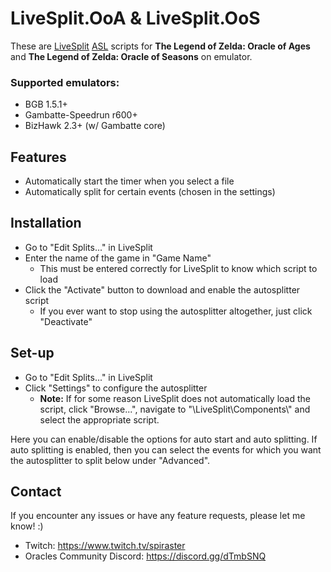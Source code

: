 # LiveSplit.OoA & LiveSplit.OoS
These are [LiveSplit](http://livesplit.github.io) [ASL](https://github.com/LiveSplit/LiveSplit/blob/master/Documentation/Auto-Splitters.md) scripts for **The Legend of Zelda: Oracle of Ages** and **The Legend of Zelda: Oracle of Seasons** on emulator.

### Supported emulators:
- BGB 1.5.1+
- Gambatte-Speedrun r600+
- BizHawk 2.3+ (w/ Gambatte core)

## Features
- Automatically start the timer when you select a file
- Automatically split for certain events (chosen in the settings)

## Installation
- Go to "Edit Splits..." in LiveSplit
- Enter the name of the game in "Game Name"
    - This must be entered correctly for LiveSplit to know which script to load
- Click the "Activate" button to download and enable the autosplitter script
    - If you ever want to stop using the autosplitter altogether, just click "Deactivate"

## Set-up
- Go to "Edit Splits..." in LiveSplit
- Click "Settings" to configure the autosplitter
    - **Note:** If for some reason LiveSplit does not automatically load the script, click "Browse...", navigate to "\LiveSplit\Components\\" and select the appropriate script.

Here you can enable/disable the options for auto start and auto splitting. If auto splitting is enabled, then you can select the events for which you want the autosplitter to split below under "Advanced".

## Contact
If you encounter any issues or have any feature requests, please let me know! :)
- Twitch: https://www.twitch.tv/spiraster
- Oracles Community Discord: https://discord.gg/dTmbSNQ